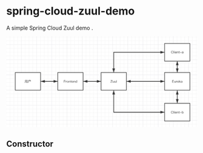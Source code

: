 # spring-cloud-zuul-demo
A simple Spring Cloud Zuul demo . 

![DemoPic](https://github.com/liumapp/spring-cloud-zuul-demo/blob/master/pic/enterPoint.jpg)

## Constructor
